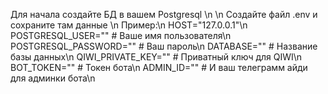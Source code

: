 Для начала создайте БД в вашем Postgresql \n
\n
Создайте файл .env и сохраните там данные \n
Пример:\n
HOST="127.0.0.1"\n
POSTGRESQL_USER=""  #  Ваше имя пользователя\n
POSTGRESQL_PASSWORD="" #  Ваш пароль\n
DATABASE="" #  Название базы данных\n
QIWI_PRIVATE_KEY="" #  Приватный ключ для QIWI\n
BOT_TOKEN="" #  Токен бота\n
ADMIN_ID="" #  И ваш телеграмм айди для админки бота\n
